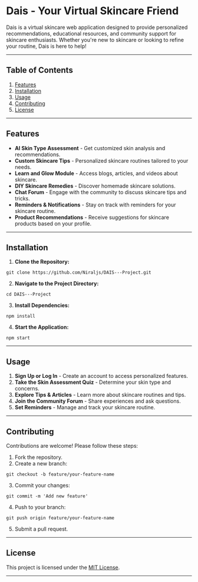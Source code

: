 # Dais - Your Virtual Skincare Friend

Dais is a virtual skincare web application designed to provide personalized recommendations, educational resources, and community support for skincare enthusiasts. Whether you're new to skincare or looking to refine your routine, Dais is here to help!

---

## Table of Contents
1. [Features](#features)
2. [Installation](#installation)
3. [Usage](#usage)
4. [Contributing](#contributing)
5. [License](#license)

---

## Features
- **AI Skin Type Assessment** - Get customized skin analysis and recommendations.
- **Custom Skincare Tips** - Personalized skincare routines tailored to your needs.
- **Learn and Glow Module** - Access blogs, articles, and videos about skincare.
- **DIY Skincare Remedies** - Discover homemade skincare solutions.
- **Chat Forum** - Engage with the community to discuss skincare tips and tricks.
- **Reminders & Notifications** - Stay on track with reminders for your skincare routine.
- **Product Recommendations** - Receive suggestions for skincare products based on your profile.

---

## Installation

1. **Clone the Repository:**
```
git clone https://github.com/Niraljs/DAIS---Project.git
```

2. **Navigate to the Project Directory:**
```
cd DAIS---Project
```

3. **Install Dependencies:**
```
npm install
```

4. **Start the Application:**
```
npm start
```

---

## Usage
1. **Sign Up or Log In** - Create an account to access personalized features.
2. **Take the Skin Assessment Quiz** - Determine your skin type and concerns.
3. **Explore Tips & Articles** - Learn more about skincare routines and tips.
4. **Join the Community Forum** - Share experiences and ask questions.
5. **Set Reminders** - Manage and track your skincare routine.

---

## Contributing
Contributions are welcome! Please follow these steps:
1. Fork the repository.
2. Create a new branch:
```
git checkout -b feature/your-feature-name
```
3. Commit your changes:
```
git commit -m 'Add new feature'
```
4. Push to your branch:
```
git push origin feature/your-feature-name
```
5. Submit a pull request.

---

## License
This project is licensed under the [MIT License](LICENSE).

---



